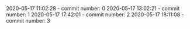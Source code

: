 2020-05-17 11:02:28 - commit number: 0
2020-05-17 13:02:21 - commit number: 1
2020-05-17 17:42:01 - commit number: 2
2020-05-17 18:11:08 - commit number: 3
